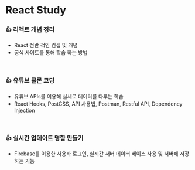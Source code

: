 # React Study

### 👍 리액트 개념 정리

- React 전반 적인 컨셉 및 개념
- 공식 사이트를 통해 학습 하는 방법

<br/>

### 👍 유튜브 클론 코딩

- 유튜브 APIs를 이용해 실세로 데이터를 다루는 학습
- React Hooks, PostCSS, API 사용법, Postman, Restful API, Dependency Injection

<br/>

### 👍 실시간 업데이트 명함 만들기

- Firebase를 이용한 사용자 로그인, 실시간 서버 데이터 베이스 사용 및 서버에 저장하는 기능
